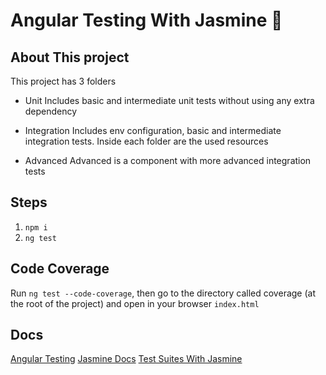 # Angular Testing With Jasmine :rocket:

## About This project

This project has 3 folders

- Unit
  Includes basic and intermediate unit tests without using any extra dependency

- Integration
  Includes env configuration, basic and intermediate integration tests.
  Inside each folder are the used resources

- Advanced
  Advanced is a component with more advanced integration tests

## Steps

1. `npm i`
2. `ng test`

## Code Coverage

Run `ng test --code-coverage`, then go to the directory called coverage (at the root of the project) and open in your browser `index.html`

## Docs

[Angular Testing](https://angular.io/guide/testing)
[Jasmine Docs](https://jasmine.github.io/pages/docs_home.html)
[Test Suites With Jasmine](https://testing-angular.com/test-suites-with-jasmine/)
